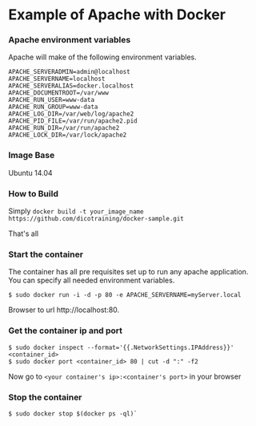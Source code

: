 Example of Apache with Docker
===========

### Apache environment variables
Apache will make of the following environment variables.

	APACHE_SERVERADMIN=admin@localhost
	APACHE_SERVERNAME=localhost
	APACHE_SERVERALIAS=docker.localhost
	APACHE_DOCUMENTROOT=/var/www
	APACHE_RUN_USER=www-data
	APACHE_RUN_GROUP=www-data
	APACHE_LOG_DIR=/var/web/log/apache2
	APACHE_PID_FILE=/var/run/apache2.pid
	APACHE_RUN_DIR=/var/run/apache2
	APACHE_LOCK_DIR=/var/lock/apache2


### Image Base

Ubuntu 14.04


### How to Build

Simply `docker build -t your_image_name https://github.com/dicotraining/docker-sample.git`

That's all

### Start the container
The container has all pre requisites set up to run any apache application. You can specify all needed environment variables.

	$ sudo docker run -i -d -p 80 -e APACHE_SERVERNAME=myServer.local 

Browser to url http://localhost:80.



### Get the container ip and port

    $ sudo docker inspect --format='{{.NetworkSettings.IPAddress}}' <container_id> 
    $ sudo docker port <container_id> 80 | cut -d ":" -f2

Now go to `<your container's ip>:<container's port>` in your browser


### Stop the container

	$ sudo docker stop $(docker ps -ql)`

